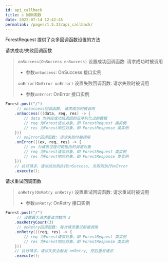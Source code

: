 ```yaml
---
id: api_callback
title: ⚓ 回调函数
date: 2022-07-14 12:42:45
permalink: /pages/1.5.33/api_callback/
---
```


ForestRequest 提供了众多回调函数设置的方法

请求成功/失败回调函数

> `onSuccess(OnSuccess onSuccess)` 设置成功回调函数: 请求成功时被调用
>- 参数`onSuccess`:  OnSuccess 接口实例
>
> `onError(OnError onError)` 设置失败回调函数: 请求失败时被调用
>- 参数`onError`:  OnError 接口实例

```java
Forest.post("/")
     // onSuccess回调函数: 请求成功时被调用
    .onSuccess(((data, req, res) -> {
        // data 为响应成功后返回的反序列化过的数据
        // req 为Forest请求对象，即 ForestRequest 类实例
        // res 为Forest响应对象，即 ForestResponse 类实例
    }))
     // onError回调函数: 请求失败时被调用
    .onError(((ex, req, res) -> {
        // ex 为请求过程可能抛出的异常对象
        // req 为Forest请求对象，即 ForestRequest 类实例
        // res 为Forest响应对象，即 ForestResponse 类实例
    }))
    // 执行请求，请求成功则执行onSuccess, 失败则执行onError
    .execute();
```

请求重试回调函数

> `onRetry(OnRetry onRetry)` 设置重试回调函数: 请求重试时被调用
>- 参数`onRetry`:  OnRetry 接口实例

```java
Forest.post("/")
     // 设置最大请求重试次数为 3
    .maxRetryCount(3)
     // onRetry回调函数: 每次请求重试前被调用
    .onRetry(((req, res) -> {
        // req 为Forest请求对象，即 ForestRequest 类实例
        // res 为Forest响应对象，即 ForestResponse 类实例
    }))
    // 执行请求，请求失败会触发 onRetry, 然后重发请求
    .execute();
```

